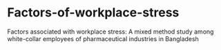 # Factors-of-workplace-stress
Factors associated with workplace stress: A mixed method study among white-collar employees of pharmaceutical industries in Bangladesh
